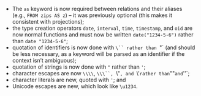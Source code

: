 * The `as` keyword is now required between relations and their aliases (e.g., `FROM zips AS z`) – it was previously optional (this makes it consistent with projections);
* the type creation operators `date`, `interval`, `time`, `timestamp`, and `oid` are now normal functions and must now be written `date("1234-5-6")` rather than `date "1234-5-6"`;
* quotation of identifiers is now done with `\`` rather than `"` (and should be less necessary, as a keyword will be parsed as an identifier if the context isn’t ambiguous);
* quotation of strings is now done with `"` rather than `'`;
* character escapes are now `\\\\`, `\\\``, `\\"`, and `\\'` rather than `""` and `''`;
* character literals are new, quoted with `'`; and
* Unicode escapes are new, which look like `\u1234`.
